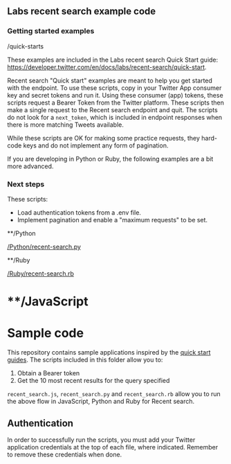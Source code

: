 ## Labs recent search example code

### Getting started examples

/quick-starts

These examples are included in the Labs recent search Quick Start guide:
https://developer.twitter.com/en/docs/labs/recent-search/quick-start.

Recent search "Quick start" examples are meant to help you get started with the endpoint. To use these scripts, copy in your Twitter App consumer key and secret tokens and run it. Using these consumer (app) tokens, these scripts request a Bearer Token from the Twitter platform. These scripts then make a single request to the Recent search endpoint and quit. The scripts do not look for a ```next_token```, which is included in endpoint responses when there is more matching Tweets available.

While these scripts are OK for making some practice requests, they hard-code keys and do not implement any form of pagination. 

If you are developing in Python or Ruby, the following examples are a bit more advanced.

### Next steps

 These scripts:

+ Load authentication tokens from a .env file. 
+ Implement pagination and enable a "maximum requests" to be set.

**/Python

[/Python/recent-search.py](https://github.com/twitterdev/labs-sample-code/blob/master/Recent_Search/Python/recent-search.py)


**/Ruby

[/Ruby/recent-search.rb ](https://github.com/twitterdev/labs-sample-code/blob/master/Recent_Search/Ruby/recent-search.rb)


**/JavaScript
=======
# Sample code

This repository contains sample applications inspired by the [quick start guides](https://developer.twitter.com/en/docs/labs/recent-search/quick-start). The scripts included in this folder allow you to:

1. Obtain a Bearer token
1. Get the 10 most recent results for the query specified

`recent_search.js`, `recent_search.py` and `recent_search.rb` allow you to run the above flow in JavaScript, Python and Ruby for Recent search.

## Authentication

In order to successfully run the scripts, you must add your Twitter application credentials at the top of each file, where indicated. Remember to remove these credentials when done.
